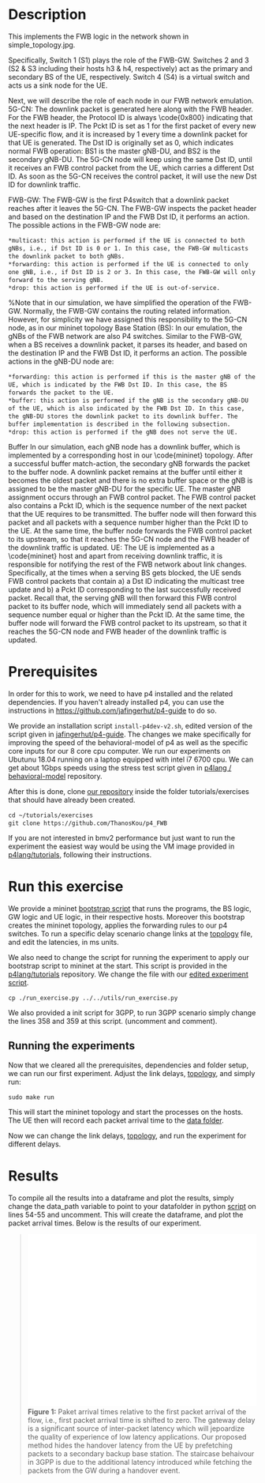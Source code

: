 # Description

This implements the FWB logic in the network shown in simple_topology.jpg.

Specifically, Switch 1 (S1) plays the role of the FWB-GW. Switches 2 and 3 (S2 & S3 including their hosts h3 & h4, respectively) act as the primary and secondary BS of the UE, respectively. Switch 4 (S4) is a virtual switch and acts us a sink node for the UE.

Next, we will describe the role of each node in our FWB network emulation. 
5G-CN: The downlink packet is generated here along with the FWB header. For the FWB header, the Protocol ID is always \code{0x800} indicating that the next header is IP. The Pckt ID is set as 1 for the first packet of every new UE-specific flow, and it is increased by 1 every time a downlink packet for that UE is generated. The Dst ID is originally set as 0, which indicates normal FWB operation: BS1 is the master gNB-DU, and BS2 is the secondary gNB-DU. The 5G-CN node will keep using the same Dst ID, until it receives an FWB control packet from the UE, which carries a different Dst ID. As soon as the 5G-CN receives the control packet, it will use the new Dst ID for downlink traffic.

FWB-GW: The FWB-GW is the first P4switch that a downlink packet reaches after it leaves the 5G-CN. The FWB-GW inspects the packet header and based on the destination IP and the FWB Dst ID, it performs an action. The possible actions in the FWB-GW node are:
```
*multicast: this action is performed if the UE is connected to both gNBs, i.e., if Dst ID is 0 or 1. In this case, the FWB-GW multicasts the downlink packet to both gNBs. 
*forwarding: this action is performed if the UE is connected to only one gNB, i.e., if Dst ID is 2 or 3. In this case, the FWB-GW will only forward to the serving gNB. 
*drop: this action is performed if the UE is out-of-service.
```    
%Note that in our simulation, we have simplified the operation of the FWB-GW. Normally, the FWB-GW contains the routing related information. However, for simplicity we have assigned this responsibility to the 5G-CN node, as in our mininet topology 
Base Station (BS): In our emulation, the gNBs of the FWB network are also P4 switches. Similar to the FWB-GW, when a BS receives a downlink packet, it parses its header, and based on the destination IP and the FWB Dst ID, it performs an action. The possible actions in the gNB-DU node are:
```
*forwarding: this action is performed if this is the master gNB of the UE, which is indicated by the FWB Dst ID. In this case, the BS forwards the packet to the UE.
*buffer: this action is performed if the gNB is the secondary gNB-DU of the UE, which is also indicated by the FWB Dst ID. In this case, the gNB-DU stores the downlink packet to its downlink buffer. The buffer implementation is described in the following subsection. 
*drop: this action is performed if the gNB does not serve the UE.
```

Buffer
In our simulation, each gNB node has a downlink buffer, which is implemented by a corresponding host in our \code{mininet} topology. After a successful buffer match-action, the secondary gNB forwards the packet to the buffer node. A downlink packet remains at the buffer until either it becomes the oldest packet and there is no extra buffer space or the gNB is assigned to be the master gNB-DU for the specific UE. The master gNB assignment occurs through an FWB control packet. The FWB control packet also contains a Pckt ID, which is the sequence number of the next packet that the UE requires to be transmitted. The buffer node will then forward this packet and all packets with a sequence number higher than the Pckt ID to the UE. At the same time, the buffer node forwards the FWB control packet to its upstream, so that it reaches the 5G-CN node and the FWB header of the downlink traffic is updated.
UE: The UE is implemented as a \code{mininet} host and apart from receiving downlink traffic, it is responsible for notifying the rest of the FWB network about link changes. Specifically, at the times when a serving BS gets blocked, the UE sends FWB control packets that contain a) a Dst ID indicating the multicast tree update and b) a Pckt ID corresponding to the last successfully received packet. Recall that, the serving gNB will then forward this FWB control packet to its buffer node, which will immediately send all packets with a sequence number equal or higher than the Pckt ID. At the same time, the buffer node will forward the FWB control packet to its upstream, so that it reaches the 5G-CN node and FWB header of the downlink traffic is updated.


# Prerequisites 

In order for this to work, we need to have p4 installed  and the related dependencies. If you haven't already installed p4, you can use the instructions in https://github.com/jafingerhut/p4-guide to do so.

We provide an installation script `install-p4dev-v2.sh`, edited version of the script given in [jafingerhut/p4-guide](https://github.com/jafingerhut/p4-guide). The changes we make specifically for improving the speed of the behavioral-model of p4 as well as the specific core inputs for our 8 core cpu computer. We run our experiments on Ubutunu 18.04 running on a laptop equipped with intel i7 6700 cpu. We can get about 1Gbps speeds using the stress test script given in [p4lang /
behavioral-model](https://github.com/p4lang/behavioral-model/tree/main/mininet) repository.

After this is done, clone [our repository](https://github.com/ThanosKou/p4_FWB) inside the folder tutorials/exercises that should have already been created.

```
cd ~/tutorials/exercises
git clone https://github.com/ThanosKou/p4_FWB
```

If you are not interested in bmv2 performance but just want to run the experiment the easiest way would be using the VM image provided in [p4lang/tutorials](https://github.com/p4lang/tutorials), following their instructions.


# Run this exercise 
We provide a mininet [bootstrap script](https://github.com/ThanosKou/p4_FWB/blob/main/init_script.sh) that runs the programs, the BS logic, GW logic and UE logic, in their respective hosts. Moreover this bootstrap creates the mininet topology, applies the forwarding rules to our p4 switches.
To run a specific delay scenario change links at the [topology](https://github.com/ThanosKou/p4_FWB/blob/main/pod-topo/topology.json) file, and edit the latencies, in ms units.

We also need to change the script for running the experiment to apply our bootstrap script to mininet at the start. This script is provided in the [p4lang/tutorials](https://github.com/p4lang/tutorials) repository. We change the file with our [edited experiment script](https://github.com/ThanosKou/p4_FWB/blob/main/run_exercise.py).
```
cp ./run_exercise.py ../../utils/run_exercise.py
```

We also provided a init script for 3GPP, to run 3GPP scenario simply change the lines 358 and 359 at this script. (uncomment and comment).


## Running the experiments
Now that we cleared all the prerequisites, dependencies and folder setup, we can run our first experiment.
Adjust the link delays, [topology](https://github.com/ThanosKou/p4_FWB/blob/main/pod-topo/topology.json), and simply run:
```
sudo make run
```
This will start the mininet topology and start the processes on the hosts. The UE then will record each packet arrival time to the [data folder](https://github.com/ThanosKou/p4_FWB/tree/main/out_data).

Now we can change the link delays, [topology](https://github.com/ThanosKou/p4_FWB/blob/main/pod-topo/topology.json), and run the experiment for different delays. 



# Results
To compile all the results into a dataframe and plot the results, simply change the data_path variable to point to your datafolder in python [script](https://github.com/ThanosKou/p4_FWB/blob/main/data_analysis/main.py) on lines 54-55 and uncomment. This will create the dataframe, and plot the packet arrival times.
Below is the results of our experiment.
>![Figure_1](https://github.com/ThanosKou/p4_FWB/blob/main/data_analysis/Figure_1_gw_only.png) **Figure 1:** Paket arrival times relative to the first packet arrival of the flow, i.e., first packet arrival time is shifted to zero. The gateway delay is a significant source of inter-packet latency which will jepoardize the quality of experience of low latency applications. Our proposed method hides the handover latency from the UE by prefetching packets to a secondary backup base station. The staircase behaivour in 3GPP is due to the additional latency introduced while fetching the packets from the GW during a handover event.

